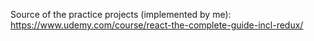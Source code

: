 Source of the practice projects (implemented by me): https://www.udemy.com/course/react-the-complete-guide-incl-redux/
